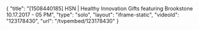 {
    "title": "[1508440185] HSN | Healthy Innovation Gifts featuring Brookstone 10.17.2017 - 05 PM",
    "type": "solo",
    "layout": "iframe-static",
    "videoId": "123178430",
    "url": "\/tvpembed\/123178430"
}